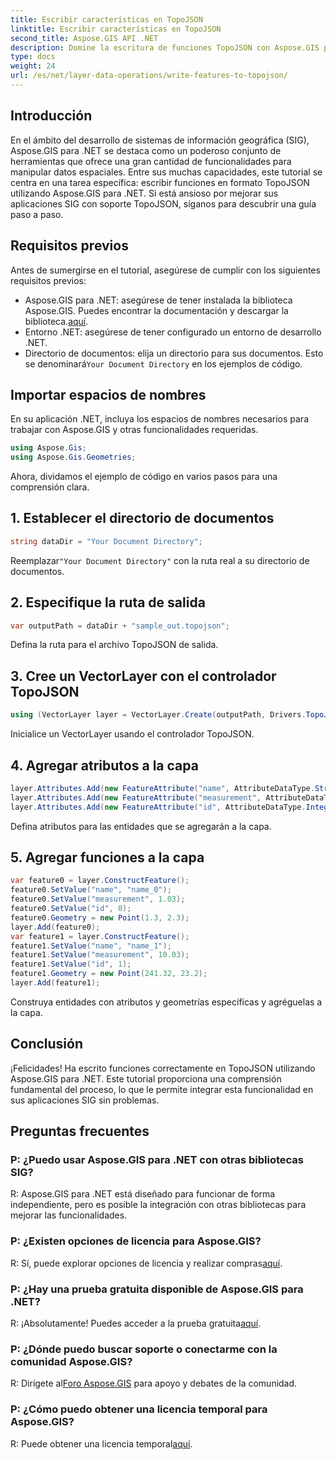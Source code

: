 ```yaml
---
title: Escribir características en TopoJSON
linktitle: Escribir características en TopoJSON
second_title: Aspose.GIS API .NET
description: Domine la escritura de funciones TopoJSON con Aspose.GIS para .NET. Sigue nuestro tutorial paso a paso. Mejore sus aplicaciones SIG.
type: docs
weight: 24
url: /es/net/layer-data-operations/write-features-to-topojson/
---
```

## Introducción
En el ámbito del desarrollo de sistemas de información geográfica (SIG), Aspose.GIS para .NET se destaca como un poderoso conjunto de herramientas que ofrece una gran cantidad de funcionalidades para manipular datos espaciales. Entre sus muchas capacidades, este tutorial se centra en una tarea específica: escribir funciones en formato TopoJSON utilizando Aspose.GIS para .NET. Si está ansioso por mejorar sus aplicaciones SIG con soporte TopoJSON, síganos para descubrir una guía paso a paso.
## Requisitos previos
Antes de sumergirse en el tutorial, asegúrese de cumplir con los siguientes requisitos previos:
-  Aspose.GIS para .NET: asegúrese de tener instalada la biblioteca Aspose.GIS. Puedes encontrar la documentación y descargar la biblioteca.[aquí](https://reference.aspose.com/gis/net/).
- Entorno .NET: asegúrese de tener configurado un entorno de desarrollo .NET.
-  Directorio de documentos: elija un directorio para sus documentos. Esto se denominará`Your Document Directory` en los ejemplos de código.
## Importar espacios de nombres
En su aplicación .NET, incluya los espacios de nombres necesarios para trabajar con Aspose.GIS y otras funcionalidades requeridas.
```csharp
using Aspose.Gis;
using Aspose.Gis.Geometries;
```
Ahora, dividamos el ejemplo de código en varios pasos para una comprensión clara.
## 1. Establecer el directorio de documentos
```csharp
string dataDir = "Your Document Directory";
```
 Reemplazar`"Your Document Directory"` con la ruta real a su directorio de documentos.
## 2. Especifique la ruta de salida
```csharp
var outputPath = dataDir + "sample_out.topojson";
```
Defina la ruta para el archivo TopoJSON de salida.
## 3. Cree un VectorLayer con el controlador TopoJSON
```csharp
using (VectorLayer layer = VectorLayer.Create(outputPath, Drivers.TopoJson))
```
Inicialice un VectorLayer usando el controlador TopoJSON.
## 4. Agregar atributos a la capa
```csharp
layer.Attributes.Add(new FeatureAttribute("name", AttributeDataType.String));
layer.Attributes.Add(new FeatureAttribute("measurement", AttributeDataType.Double));
layer.Attributes.Add(new FeatureAttribute("id", AttributeDataType.Integer));
```
Defina atributos para las entidades que se agregarán a la capa.
## 5. Agregar funciones a la capa
```csharp
var feature0 = layer.ConstructFeature();
feature0.SetValue("name", "name_0");
feature0.SetValue("measurement", 1.03);
feature0.SetValue("id", 0);
feature0.Geometry = new Point(1.3, 2.3);
layer.Add(feature0);
var feature1 = layer.ConstructFeature();
feature1.SetValue("name", "name_1");
feature1.SetValue("measurement", 10.03);
feature1.SetValue("id", 1);
feature1.Geometry = new Point(241.32, 23.2);
layer.Add(feature1);
```
Construya entidades con atributos y geometrías específicas y agréguelas a la capa.
## Conclusión
¡Felicidades! Ha escrito funciones correctamente en TopoJSON utilizando Aspose.GIS para .NET. Este tutorial proporciona una comprensión fundamental del proceso, lo que le permite integrar esta funcionalidad en sus aplicaciones SIG sin problemas.
## Preguntas frecuentes
### P: ¿Puedo usar Aspose.GIS para .NET con otras bibliotecas SIG?
R: Aspose.GIS para .NET está diseñado para funcionar de forma independiente, pero es posible la integración con otras bibliotecas para mejorar las funcionalidades.
### P: ¿Existen opciones de licencia para Aspose.GIS?
 R: Sí, puede explorar opciones de licencia y realizar compras[aquí](https://purchase.aspose.com/buy).
### P: ¿Hay una prueba gratuita disponible de Aspose.GIS para .NET?
 R: ¡Absolutamente! Puedes acceder a la prueba gratuita[aquí](https://releases.aspose.com/).
### P: ¿Dónde puedo buscar soporte o conectarme con la comunidad Aspose.GIS?
 R: Dirígete al[Foro Aspose.GIS](https://forum.aspose.com/c/gis/33) para apoyo y debates de la comunidad.
### P: ¿Cómo puedo obtener una licencia temporal para Aspose.GIS?
 R: Puede obtener una licencia temporal[aquí](https://purchase.aspose.com/temporary-license/).